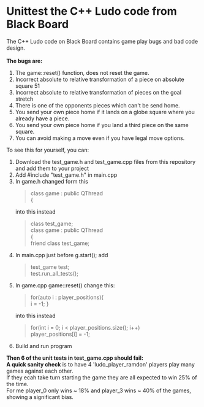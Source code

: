 # Unittest the C++ Ludo code from Black Board
The C++ Ludo code on Black Board contains game play bugs and bad code design.<br/><br/>
<strong>The bugs are:</strong>
<ol>
<li>The game::reset() function, does not reset the game.
<li>Incorrect absolute to relative transformation of a piece on absolute square 51
<li>Incorrect absolute to relative transformation of pieces on the goal stretch
<li>There is one of the opponents pieces which can't be send home.
<li>You send your own piece home if it lands on a globe square where you already have a piece.
<li>You send your own piece home if you land a third piece on the same square.
<li>You can avoid making a move even if you have legal move options.
</ol>
To see this for yourself, you can:
<ol>
<li>Download the test_game.h and test_game.cpp files from this repository and add them to your project</li>
<li>Add #include "test_game.h" in main.cpp</li>
<li>In game.h changed form this
		<blockquote>
			class game : public QThread<br/> 
		    	{
		</blockquote>
	   into this instead
		<blockquote>
			class test_game;<br/> 
		    	class game : public QThread<br/> 
		    	{<br/> 
    			friend class test_game;
		</blockquote></li>
	<li>In main.cpp just before g.start(); add
		<blockquote>
		    test_game test;<br/> 
		    test.run_all_tests();
		</blockquote></li>
	<li>In game.cpp game::reset() change this:
		<blockquote>
		    for(auto i : player_positions){<br/> 
	        	i = -1; }<br/>
		</blockquote>
     into this instead
		<blockquote>
        		for(int i = 0; i < player_positions.size(); i++)<br/> 
        			player_positions[i] = -1;
		</blockquote></li>
	<li>Build and run program</li>
	</ol>
<strong>Then 6 of the unit tests in test_game.cpp should fail:</strong><br/>
<strong>A quick sanity check</strong> is to have 4 'ludo_player_ramdon' players play many games against each other.<br/> 
If they ecah take turn starting the game they are all expected to win 25% of the time. <br/> 
For me player_0 only wins ~ 18% and player_3 wins ~ 40% of the games, showing a significant bias.<br/> 
